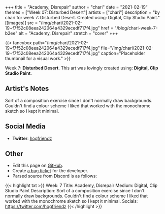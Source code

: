 +++
title =       "Academy, Disrepair"
author =      "chari"
date =        "2021-02-19"
themes =      ["Week 07: Disturbed Desert"]
artists =     ["chari"]
description = "by chari for week 7: Disturbed Desert. Created using: Digital, Clip Studio Paint."
[[images]]
              src = "/img/chari/2021-02-19+f7f52c08eea242064a4329ecedf717f4.jpg"
              href = "/blog/chari-week-7-b2ee"
              alt = "Academy, Disrepair"
              stretch = "cover"
+++


{{< fancybox path="/img/chari/2021-02-19+f7f52c08eea242064a4329ecedf717f4.jpg" file="/img/chari/2021-02-19+f7f52c08eea242064a4329ecedf717f4.jpg" caption="Placeholder thumbnail for a visual work." >}}


Week 7: **Disturbed Desert**. This art was lovingly created using: **Digital, Clip Studio Paint**.

## Artist's Notes

Sort of a composition exercise since I don't normally draw backgrounds. Couldn't find a colour scheme I liked that worked with the monochrome sketch so I kept it minimal.

## Social Media

- **Twitter**: <a href='https://twitter.com/hogfriendz' target='_blank'>hogfriendz</a>


## Other

- Edit this page on [GitHub](https://github.com/teaminkling/web-refresh/edit/main/content/blog/chari-week-7-b2ee.md).
- Create [a bug ticket](https://github.com/teaminkling/web-refresh/issues/new?assignees=&labels=bug&template=problem-report.md&title=) for the developer.
- Parsed source from Discord is as follows:

{{< highlight txt >}}
Week: 7
Title: Academy, Disrepair
Medium: Digital, Clip Studio Paint
Description: Sort of a composition exercise since I don't normally draw backgrounds. Couldn't find a colour scheme I liked that worked with the monochrome sketch so I kept it minimal.
Socials: https://twitter.com/hogfriendz
{{< /highlight >}}